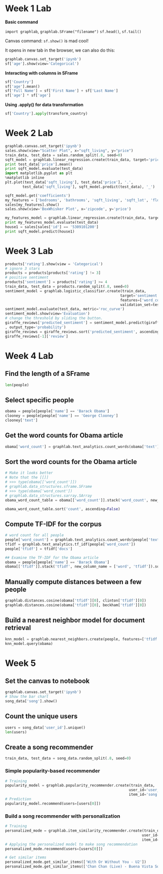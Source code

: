 # Week 1 Lab

**Basic command**

`import graphlab`, `graphlab.SFrame("filename")`
`sf.head()`, `sf.tail()`

Canvas command: `sf.show()` is mad cool!

It opens in new tab in the browser, we can also do this:
```python
graphlab.canvas.set_target('ipynb')
sf['age'].show(view='Categorical')
```

**Interacting with columns in SFrame**
```python
sf['Country']
sf['age'].mean()
sf['Full Name'] = sf['First Name'] + sf['Last Name']
sf['age'] * sf['age']
```

**Using .apply() for data transformation**

```python
sf['Country'].apply(transform_country)
```

# Week 2 Lab

```python
graphlab.canvas.set_target('ipynb')
sales.show(view="Scatter Plot", x="sqft_living", y="price")
train_data, test_data = sales.random_split(.8, seed=0)
sqft_model = graphlab.linear_regression.create(train_data, target='price', features=['sqft_living'])
print test_data['price'].mean()
print sqft_model.evaluate(test_data)
import matplotlib.pyplot as plt
%matplotlib inline
plt.plot(test_data['sqft_living'], test_data['price'], '.',
        test_data['sqft_living'], sqft_model.predict(test_data), '_')

sqft_model.get('coefficients')
my_features = ['bedrooms', 'bathrooms', 'sqft_living', 'sqft_lot', 'floors', 'zipcode']
sales[my_features].show()
sales.show(view='BoxWhisker Plot', x='zipcode', y='price')

my_features_model = graphlab.linear_regression.create(train_data, target='price', features=my_features)
print my_features_model.evaluate(test_data)
house1 = sales[sales['id'] == '5309101200']
print sqft_model.predict(house1)
```

# Week 3 Lab

```python
products['rating'].show(view = 'Categorical')
# ignore 3 stars
products = products[products['rating'] != 3]
# positive sentiment
products['sentiment'] = products['rating'] >= 4
train_data, test_data = products.random_split(.8, seed=0)
sentiment_model = graphlab.logistic_classifier.create(train_data,
                                                     target='sentiment',
                                                     features=['word_count'],
                                                     validation_set=test_data)
sentiment_model.evaluate(test_data, metric='roc_curve')
sentiment_model.show(view='Evaluation')
# change the threshold by sliding the button.
giraffe_reviews['predicted_sentiment'] = sentiment_model.predict(giraffe_reviews
, output_type='probability')
giraffe_reviews = giraffe_reviews.sort('predicted_sentiment', ascending=False)
giraffe_reviews[-1]['review']
```

# Week 4 Lab

## Find the length of a SFrame

```python
len(people)
```

## Select specific people

```python
obama = people[people['name'] == 'Barack Obama']
clooney = people[people['name'] == 'George Clooney']
clooney['text']
```

## Get the word counts for Obama article

```python
obama['word_count'] = graphlab.text_analytics.count_words(obama['text'])
```

## Sort the word counts for the Obama article

```python
# Make it looks better
# Note that the [[]]
# >>> type(obama[['word_count']])
# graphlab.data_structures.sframe.SFrame
# >>> type(obama['word_count'])
# graphlab.data_structures.sarray.SArray
obama_word_count_table = obama[['word_count']].stack('word_count', new_column_name = ['word', 'count'])

obama_word_count_table.sort('count', ascending=False)
```

## Compute TF-IDF for the corpus

```python
# word count for all people
people['word_count'] = graphlab.text_analytics.count_words(people['text'])
tfidf = graphlab.text_analytics.tf_idf(people['word_count'])
people['tfidf'] = tfidf['docs']

## Examine the TF-IDF for the Obama article
obama = people[people['name'] == 'Barack Obama']
obama[['tfidf']].stack('tfidf', new_column_name = ['word', 'tfidf']).sort('tfidf', ascending=False)
```

## Manually compute distances between a few people

```python
graphlab.distances.cosine(obama['tfidf'][0], clinton['tfidf'][0])
graphlab.distances.cosine(obama['tfidf'][0], beckham['tfidf'][0])
```

## Build a nearest neighbor model for document retrieval

```python
knn_model = graphlab.nearest_neighbors.create(people, features=['tfidf'], label='name')
knn_model.query(obama)
```

# Week 5

## Set the canvas to notebook

```python
graphlab.canvas.set_target('ipynb')
# Show the bar chart
song_data['song'].show()
```

## Count the unique users

```python
users = song_data['user_id'].unique()
len(users)
```

## Create a song recommender
```python
train_data, test_data = song_data.random_split(.8, seed=0)
```

### Simple popularity-based recommender

```python
# Training
popularity_model = graphlab.popularity_recommender.create(train_data,
                                                         user_id='user_id',
                                                         item_id='song')
# Prediction
popularity_model.recommend(users=[users[0]])
```

### Build a song recommender with personalization

```python
# Training
personalized_mode = graphlab.item_similarity_recommender.create(train_data,
                                                               user_id='user_id',
                                                               item_id='song')
# Applying the personalized model to make song recommendation
personalized_mode.recommend(users=[users[0]])

# Get similar items
personalized_mode.get_similar_items(['With Or Without You - U2'])
personalized_mode.get_similar_items(['Chan Chan (Live) - Buena Vista Social Club'])
```
